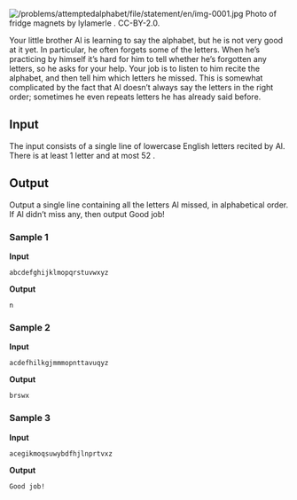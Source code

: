 ![/problems/attemptedalphabet/file/statement/en/img-0001.jpg](https://open.kattis.com/problems/attemptedalphabet/file/statement/en/img-0001.jpg)
Photo of fridge magnets by lylamerle . CC-BY-2.0.

Your little brother Al is learning to say the alphabet, but
he is not very good at it yet. In particular, he often forgets
some of the letters. When he’s practicing by himself it’s hard
for him to tell whether he’s forgotten any letters, so he asks
for your help. Your job is to listen to him recite the
alphabet, and then tell him which letters he missed. This is
somewhat complicated by the fact that Al doesn’t always say the
letters in the right order; sometimes he even repeats letters
he has already said before.

## Input
The input consists of a single line of lowercase English
letters recited by Al. There is at least 1 letter and at most 52 .

## Output
Output a single line containing all the letters Al missed,
in alphabetical order. If Al didn’t miss any, then output Good job!

### Sample 1
**Input**
```text
abcdefghijklmopqrstuvwxyz
```
**Output**
```text
n
```

### Sample 2
**Input**
```text
acdefhilkgjmmmopnttavuqyz
```
**Output**
```text
brswx
```

### Sample 3
**Input**
```text
acegikmoqsuwybdfhjlnprtvxz
```
**Output**
```text
Good job!
```
